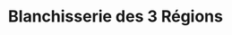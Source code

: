 ---
title: "Blanchisserie des 3 Régions"
url: /cherisy/blanchisserie-des-3-regions/
shop: blanchisserie
---